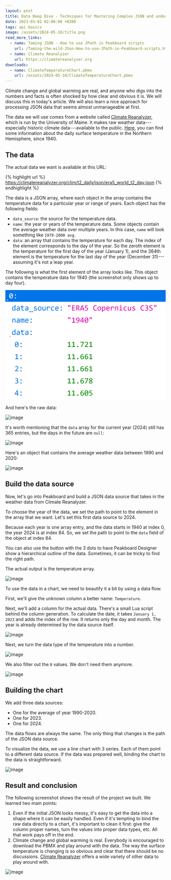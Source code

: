 ```yaml
---
layout: post
title: Data Deep Dive - Techniques for Mastering Complex JSON and understand that Global Warming is real
date: 2023-03-01 02:00:00 +0200
tags: api basics
image: /assets/2024-05-10/title.png
read_more_links:
  - name: Taming JSON - How to use JPath in Peakboard scripts
    url: /Taming-the-wild-JSon-How-to-use-JPath-in-Peakboard-scripts.html
  - name: Climate Reanalyzer
    url: https://climatereanalyzer.org
downloads:
  - name: ClimateTemperatureChart.pbmx
    url: /assets/2024-05-10/ClimateTemperatureChart.pbmx
---
```

Climate change and global warming are real, and anyone who digs into the numbers and facts is often shocked by how clear and obvious it is. We will discuss this in today's article. We will also learn a nice approach for processing JSON data that seems almost unmanageable at first.

The data we will use comes from a website called [Climate Reanalyzer](https://climatereanalyzer.org/), which is run by the University of Maine. It makes raw weather data---especially historic climate data---available to the public.  [Here](https://climatereanalyzer.org/clim/t2_daily/?dm_id=world), you can find some information about the daily surface temperature in the Northern Hemisphere, since 1940.

## The data

The actual data we want is available at this URL:

{% highlight url %}
https://climatereanalyzer.org/clim/t2_daily/json/era5_world_t2_day.json
{% endhighlight %}

The data is a JSON array, where each object in the array contains the temperature data for a particular year or range of years. Each object has the following fields:

* `data_source`: the source for the temperature data.
* `name`: the year or years of the temperature data. Some objects contain the average weather data over multiple years. In this case, `name` will look something like `1979-2000 avg`.
* `data`: an array that contains the temperature for each day. The index of the element corresponds to the day of the year. So the zeroth element is the temperature for the first day of the year (January 1), and the 364th element is the temperature for the last day of the year (December 31)---assuming it's not a leap year.

The following is what the first element of the array looks like. This object contains the temperature data for 1940 (the screenshot only shows up to day four).

![image](/assets/2024-05-10/011.png)


And here's the raw data:

![image](/assets/2024-05-10/010.png)

It's worth mentioning that the `data` array for the current year (2024) still has 365 entries, but the days in the future are `null`:

![image](/assets/2024-05-10/020.png)

Here's an object that contains the average weather data between 1990 and 2020:

![image](/assets/2024-05-10/030.png)

## Build the data source

Now, let's go into Peakboard and build a JSON data source that takes in the weather data from Climate Reanalyzer.

To choose the year of the data, we set the path to point to the element in the array that we want. Let's set this first data source to 2024.

Because each year is one array entry, and the data starts in 1940 at index 0, the year 2024 is at index 84. So, we set the path to point to the `data` field of the object at index 84.

You can also use the button with the 3 dots to have Peakboard Designer show a hierarchical outline of the data. Sometimes, it can be tricky to find the right path.

The actual output is the temperature array.

![image](/assets/2024-05-10/040.png)

To use the data in a chart, we need to beautify it a bit by using a data flow.

First, we'll give the unknown column a better name: `Temperature`.

Next, we'll add a column for the actual data. There's a small Lua script behind the column generation. To calculate the date, it takes `January 1, 2023` and adds the index of the row. It returns only the day and month. The year is already determined by the data source itself.

![image](/assets/2024-05-10/050.png)

Next, we turn the data type of the temperature into a number.

![image](/assets/2024-05-10/060.png)

We also filter out the `0` values. We don't need them anymore.

![image](/assets/2024-05-10/070.png)

## Building the chart

We add three data sources:

* One for the average of year 1990-2020.
* One for 2023.
* One for 2024.

The data flows are always the same. The only thing that changes is the path of the JSON data source.

To visualize the data, we use a line chart with 3 series. Each of them point to a different data source. If the data was prepared well, binding the chart to the data is straightforward.

![image](/assets/2024-05-10/050.png)

## Result and conclusion

The following screenshot shows the result of the project we built. We learned two main points:

1. Even if the initial JSON looks messy, it's easy to get the data into a shape where it can be easily handled. Even if it's tempting to bind the raw data directly to a chart, it's important to clean it first: give the column proper names, turn the values into proper data types, etc. All that work pays off in the end.
2. Climate change and global warming is real. Everybody is encouraged to download the PBMX and play around with the data. The way the surface temperature is changing is so obvious and clear that there should be no discussions. [Climate Reanalyzer](https://climatereanalyzer.org/) offers a wide variety of other data to play around with.

![image](/assets/2024-05-10/result.png)


